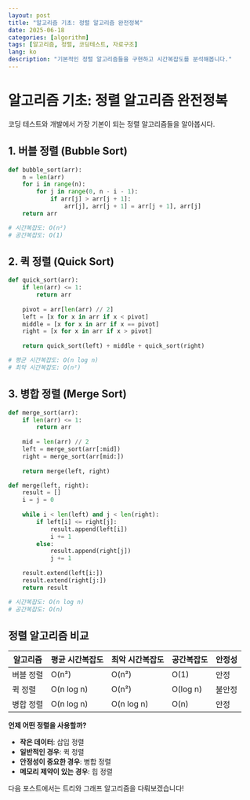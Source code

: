 ```yaml
---
layout: post
title: "알고리즘 기초: 정렬 알고리즘 완전정복"
date: 2025-06-18
categories: [algorithm]
tags: [알고리즘, 정렬, 코딩테스트, 자료구조]
lang: ko
description: "기본적인 정렬 알고리즘들을 구현하고 시간복잡도를 분석해봅니다."
---
```


# 알고리즘 기초: 정렬 알고리즘 완전정복

코딩 테스트와 개발에서 가장 기본이 되는 정렬 알고리즘들을 알아봅시다.

## 1. 버블 정렬 (Bubble Sort)

```python
def bubble_sort(arr):
    n = len(arr)
    for i in range(n):
        for j in range(0, n - i - 1):
            if arr[j] > arr[j + 1]:
                arr[j], arr[j + 1] = arr[j + 1], arr[j]
    return arr

# 시간복잡도: O(n²)
# 공간복잡도: O(1)
```

## 2. 퀵 정렬 (Quick Sort)

```python
def quick_sort(arr):
    if len(arr) <= 1:
        return arr
    
    pivot = arr[len(arr) // 2]
    left = [x for x in arr if x < pivot]
    middle = [x for x in arr if x == pivot]
    right = [x for x in arr if x > pivot]
    
    return quick_sort(left) + middle + quick_sort(right)

# 평균 시간복잡도: O(n log n)
# 최악 시간복잡도: O(n²)
```

## 3. 병합 정렬 (Merge Sort)

```python
def merge_sort(arr):
    if len(arr) <= 1:
        return arr
    
    mid = len(arr) // 2
    left = merge_sort(arr[:mid])
    right = merge_sort(arr[mid:])
    
    return merge(left, right)

def merge(left, right):
    result = []
    i = j = 0
    
    while i < len(left) and j < len(right):
        if left[i] <= right[j]:
            result.append(left[i])
            i += 1
        else:
            result.append(right[j])
            j += 1
    
    result.extend(left[i:])
    result.extend(right[j:])
    return result

# 시간복잡도: O(n log n)
# 공간복잡도: O(n)
```

## 정렬 알고리즘 비교

| 알고리즘 | 평균 시간복잡도 | 최악 시간복잡도 | 공간복잡도 | 안정성 |
|---------|---------------|---------------|------------|-------|
| 버블 정렬 | O(n²) | O(n²) | O(1) | 안정 |
| 퀵 정렬 | O(n log n) | O(n²) | O(log n) | 불안정 |
| 병합 정렬 | O(n log n) | O(n log n) | O(n) | 안정 |

**언제 어떤 정렬을 사용할까?**
- **작은 데이터**: 삽입 정렬
- **일반적인 경우**: 퀵 정렬
- **안정성이 중요한 경우**: 병합 정렬
- **메모리 제약이 있는 경우**: 힙 정렬

다음 포스트에서는 트리와 그래프 알고리즘을 다뤄보겠습니다!
